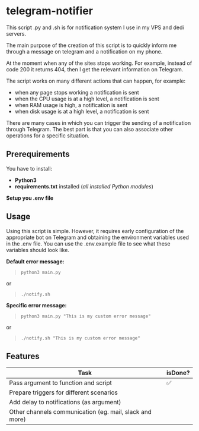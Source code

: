 # telegram-notifier
This script .py and .sh is for notification system I use in my VPS and dedi servers. 

The main purpose of the creation of this script is to quickly inform me through a message on telegram and a notification on my phone. 

At the moment when any of the sites stops working. For example, instead of code 200 it returns 404, then I get the relevant information on Telegram. 

The script works on many different actions that can happen, for example:
- when any page stops working a notification is sent
- when the CPU usage is at a high level, a notification is sent
- when RAM usage is high, a notification is sent
 - when disk usage is at a high level, a notification is sent

There are many cases in which you can trigger the sending of a notification through Telegram. The best part is that you can also associate other operations for a specific situation. 

## Prerequirements

You have to install:
* **Python3**
* **requirements.txt** installed (*all installed Python modules*)

**Setup you .env file**

## Usage
Using this script is simple. However, it requires early configuration of the appropriate bot on Telegram and obtaining the environment variables used in the .env file. You can use the .env.example file to see what these variables should look like.

**Default error message:**

> `python3 main.py`  

or   
> `./notify.sh`  

  

**Specific error message:**

> `python3 main.py "This is my custom error message"`  

or   
> `./notify.sh "This is my custom error message"`  

## Features

| Task                                     | isDone? |
|------------------------------------------|---------|
| Pass argument to function and script     |    ✅    |
| Prepare triggers for different scenarios |         |
| Add delay to notifications (as argument) |         |
| Other channels communication (eg. mail, slack and more) |         |
